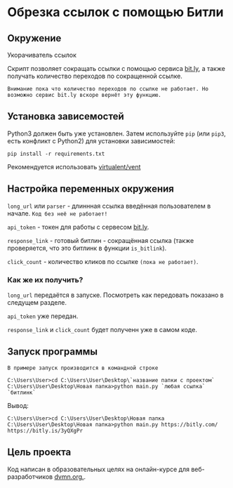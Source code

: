 # Обрезка ссылок с помощью Битли

## Окружение

Укорачиватель ссылок

Скрипт позволяет сокращать ссылки с помощью сервиса [bit.ly](https://bitly.com/), а также получать количество переходов по сокращенной ссылке.

`Внимание пока что количество переходов по ссылке не работает. Но возможно сервис bit.ly вскоре вернёт эту функцию.
`

## Установка зависемостей

Python3 должен быть уже установлен. 
Затем используйте `pip` (или `pip3`, есть конфликт с Python2) для
установки зависимостей:
```
pip install -r requirements.txt
```

Рекомендуется использовать [virtualent/vent](http://docs.python.orgs/3/library/venv.html)

## Настройка переменных окружения

`long_url` или `parser` - длиннная ссылка введённая пользователем в начале. `Код без неё не работает!`

`api_token` - токен для работы с сервесом [bit.ly](https://bitly.com/).

`response_link` - готовый битлин - сокращённая ссылка (также проверяется, что это битлинк в функции `is_bitlink`).

`click_count` - количество кликов по ссылке `(пока не работает)`.

### Как же их получить?

`long_url` передаётся в запуске. Посмотреть как передовать показано в следущем разделе.

`api_token` уже передан.

`response_link` и `click_count` будет полученн уже в самом коде.

## Запуск программы

`В примере запуск производится в командной строке`

```
C:\Users\User>cd C:\Users\User\Desktop\`название папки с проектом`
C:\Users\User\Desktop\Новая папка>python main.py `любая ссылка`
`битлинк`
```

Вывод:

```
C:\Users\User>cd C:\Users\User\Desktop\Новая папка
C:\Users\User\Desktop\Новая папка>python main.py https://bitly.com/
https://bitly.is/3yQXgPr
```


## Цель проекта

Код написан в образовательных целях на онлайн-курсе для веб-разработчиков 
[dvmn.org.](http://https://dvmn.org/).
